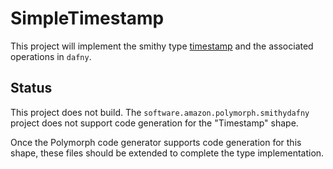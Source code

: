 # SimpleTimestamp

This project will implement the smithy type [timestamp](https://smithy.io/2.0/spec/simple-types.html#timestamp) and the associated operations in `dafny`.

## Status

This project does not build. The `software.amazon.polymorph.smithydafny` project does not support code generation for the "Timestamp" shape.

Once the Polymorph code generator supports code generation for this shape, these files should be extended to complete the type implementation.